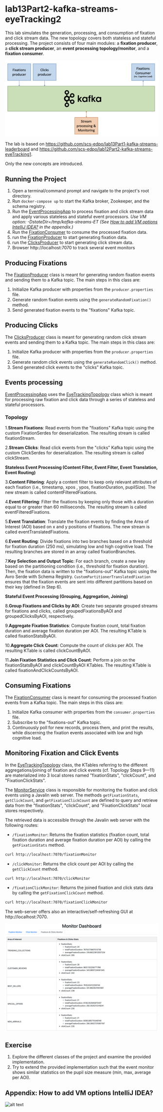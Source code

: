 # lab13Part2-kafka-streams-eyeTracking2

This lab simulates the generation, processing, and consumption of fixation and click stream data.
The new topology covers both stateless and stateful processing.
The project consists of four main modules: a **fixation producer**, a **click stream producer**, an **event processing topology/monitor**, and a **fixation consumer**. 

![alt text](doc/sysOverview.png)

The lab is based on https://github.com/scs-edpo/lab13Part1-kafka-streams-leaderboard and https://github.com/scs-edpo/lab12Part2-kafka-streams-eyeTracking1.

Only the new concepts are introduced.

## Running the Project

1. Open a terminal/command prompt and navigate to the project's root directory.
2. Run `docker-compose up` to start the Kafka broker, Zookeeper, and the schema registry.
3. Run the [EventProcessingApp](StreamProcessing/src/main/java/magicalpipelines/EventProcessingApp.java)  to process fixation and click stream data and apply various stateless and stateful event processors. _Use VM option: -DstateDir=/tmp/kafka-streams-ET (See [How to add VM options IntelliJ IDEA?](#VM) in the appendix.)_
4. Run the [FixationConsumer](FixationConsumer/src/main/java/FixationConsumer.java) to consume the processed fixation data.
5. run the [FixationProducer](FixationProducer/src/main/java/FixationProducer.java) to start generating fixation data.
6. run the [ClicksProducer](ClicksProducer/src/main/java/ClicksProducer.java) to start generating click stream data.
7. Browser http://localhost:7070 to track several event monitors

## Producing Fixations

The [FixationProducer](FixationProducer/src/main/java/FixationProducer.java) class is meant for generating random fixation events and sending them to a Kafka topic. The main steps in this class are:

1. Initialize Kafka producer with properties from the `producer.properties` file.
2. Generate random fixation events using the `generateRandomFixation()` method.
3. Send generated fixation events to the "fixations" Kafka topic.

## Producing Clicks

The [ClicksProducer](ClicksProducer/src/main/java/ClicksProducer.java) class is meant for generating random click stream events and sending them to a Kafka topic. The main steps in this class are:

1. Initialize Kafka producer with properties from the `producer.properties` file.
2. Generate random click events using the `generateRandomClick()` method.
3. Send generated click events to the "clicks" Kafka topic.


## Events processing

[EventProcessingApp](StreamProcessing/src/main/java/magicalpipelines/EventProcessingApp.java) uses the [EyeTrackingTopology](StreamProcessing/src/main/java/magicalpipelines/topology/EyeTrackingTopology.java) class which  is meant for processing raw fixation and click data through a series of stateless and stateful processors.

### Topology

1.**Stream Fixations**: Read events from the "fixations" Kafka topic using the custom FixationSerdes for deserialization. The resulting stream is called fixationStream.

2.**Stream Clicks**: Read click events from the "clicks" Kafka topic using the custom ClickSerdes for deserialization. The resulting stream is called clickStream.

**Stateless Event Processing (Content Filter, Event Filter, Event Translation, Event Routing)**


3.**Content Filtering**: Apply a content filter to keep only relevant attributes of each fixation (i.e., timestamp, xpos , ypos, fixationDuration, pupilSize). The new stream is called contentFilteredFixations.

4.**Event Filtering**: Filter the fixations by keeping only those with a duration equal to or greater than 60 milliseconds. The resulting stream is called eventFilteredFixations.

5.**Event Translation**: Translate the fixation events by finding the Area of Interest (AOI) based on x and y positions of fixations. The new stream is called eventTranslatedFixations.

6.**Event Routing**: Divide fixations into two branches based on a threshold for fixation duration (250 ms), simulating low and high cognitive load. The resulting branches are stored in an array called fixationBranches.

7.**Key Selection and Output Topic**: For each branch, create a new key based on the partitioning condition (i.e., threshold for fixation duration). Then, the fixation data is written to the "fixations-out" Kafka topic using the Avro Serde with Schema Registry. ``CustomPartitionerTranslatedFixation`` ensures that the fixation events are sent into different partitions based on their key (defined in Step 6).

**Stateful Event Processing (Grouping, Aggregation, Joining)**

8.**Group Fixations and Clicks by AOI**: Create two separate grouped streams for fixations and clicks, called groupedFixationsByAOI and groupedClicksByAOI, respectively.

9.**Aggregate Fixation Statistics**: Compute fixation count, total fixation duration and average fixation duration per AOI. The resulting KTable is called fixationStatsByAOI.

10.**Aggregate Click Count**: Compute the count of clicks per AOI. The resulting KTable is called clickCountByAOI.

11.**Join Fixation Statistics and Click Count**: Perform a join on the fixationStatsByAOI and clickCountByAOI KTables. The resulting KTable is called fixationAndClickCountsByAOI.


## Consuming Fixations

The [FixationConsumer](FixationConsumer/src/main/java/FixationConsumer.java)  class is meant for consuming the processed fixation events from a Kafka topic. The main steps in this class are:

1. Initialize Kafka consumer with properties from the `consumer.properties` file.
2. Subscribe to the "fixations-out" Kafka topic.
3. Continuously poll for new records, process them, and print the results, while discerning the fixation events associated with low and high cognitive load.


## Monitoring Fixation and Click Events

In the [EyeTrackingTopology](StreamProcessing/src/main/java/magicalpipelines/topology/EyeTrackingTopology.java) class, the KTables referring to the different aggregations/joining of fixation and click events (cf. Topology Steps 9—11) are materialized into 3 local stores named "fixationStats", "clickCount", and "FixationClickStats".

The [MonitorService](StreamProcessing/src/main/java/magicalpipelines/MonitorService.java) class is responsible for monitoring the fixation and click events using a Javalin web server. The methods `getFixationStats`, `getClickCount`, and `getFixationClickCount` are defined to query and retrieve data from the "fixationStats", "clickCount", and "FixationClickStats" local stores respectively.

The retrieved data is accessible through the Javalin web server with the following routes:

- `/fixationMonitor`: Returns the fixation statistics (fixation count, total fixation duration and average fixation duration per AOI) by calling the `getFixationStats` method.
  
```bash
curl http://localhost:7070/fixationMonitor
```

- `/clickMonitor`: Returns the click count per AOI by calling the `getClickCount` method.
```bash
curl http://localhost:7070/clickMonitor
```
- `/fixationClickMonitor`: Returns the joined fixation and click stats data by calling the `getFixationClickCount` method.
```bash
curl http://localhost:7070/fixationClickMonitor
```

The web-server offers also an interactive/self-refreshing GUI at http://localhost:7070. 


![alt text](doc/monitor.png)

## Exercise

1. Explore the different classes of the project and examine the provided implementation. 
2. Try to extend the provided implementation such that the event monitor shows similar statistics on the pupil size measure (min, max, average per AOI).


<a name="VM"></a>
## Appendix: How to add VM options IntelliJ IDEA? 

![alt text](https://i.stack.imgur.com/gMWQX.png)

